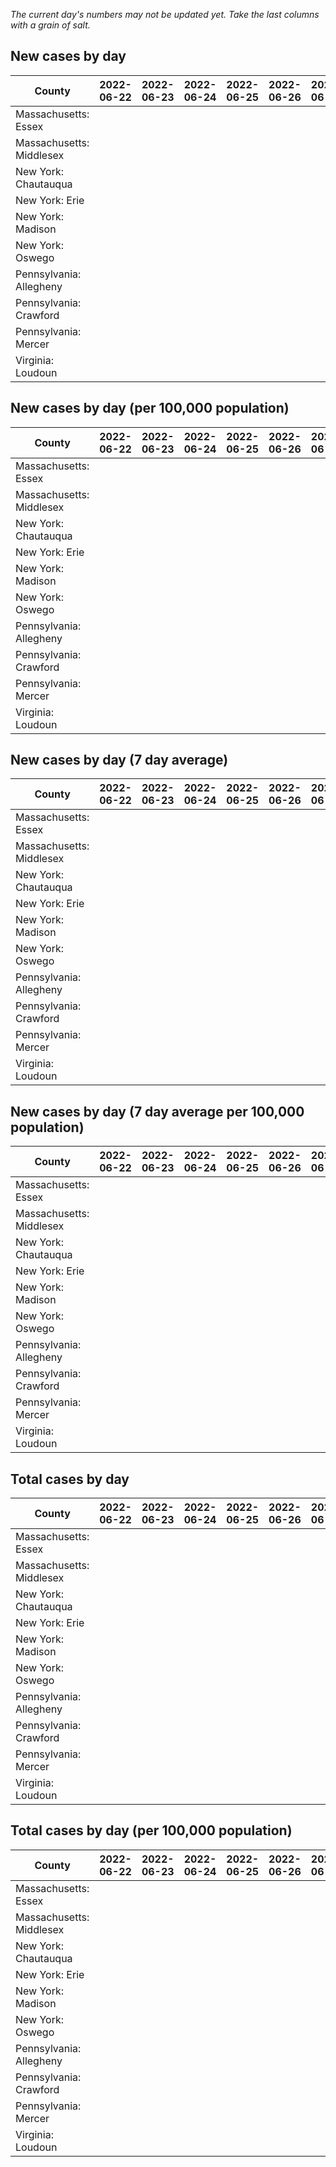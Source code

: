 _The current day's numbers may not be updated yet. Take the last columns with a grain of salt._
## New cases by day

| County | 2022-06-22 | 2022-06-23 | 2022-06-24 | 2022-06-25 | 2022-06-26 | 2022-06-27 | 2022-06-28 |
| --- | --- | --- | --- | --- | --- | --- | --- |
| Massachusetts: Essex |  |  |  |  |  |  |  |
| Massachusetts: Middlesex |  |  |  |  |  |  |  |
| New York: Chautauqua |  |  |  |  |  |  |  |
| New York: Erie |  |  |  |  |  |  |  |
| New York: Madison |  |  |  |  |  |  |  |
| New York: Oswego |  |  |  |  |  |  |  |
| Pennsylvania: Allegheny |  |  |  |  |  |  |  |
| Pennsylvania: Crawford |  |  |  |  |  |  |  |
| Pennsylvania: Mercer |  |  |  |  |  |  |  |
| Virginia: Loudoun |  |  |  |  |  |  |  |

## New cases by day (per 100,000 population)

| County | 2022-06-22 | 2022-06-23 | 2022-06-24 | 2022-06-25 | 2022-06-26 | 2022-06-27 | 2022-06-28 |
| --- | --- | --- | --- | --- | --- | --- | --- |
| Massachusetts: Essex |  |  |  |  |  |  |  |
| Massachusetts: Middlesex |  |  |  |  |  |  |  |
| New York: Chautauqua |  |  |  |  |  |  |  |
| New York: Erie |  |  |  |  |  |  |  |
| New York: Madison |  |  |  |  |  |  |  |
| New York: Oswego |  |  |  |  |  |  |  |
| Pennsylvania: Allegheny |  |  |  |  |  |  |  |
| Pennsylvania: Crawford |  |  |  |  |  |  |  |
| Pennsylvania: Mercer |  |  |  |  |  |  |  |
| Virginia: Loudoun |  |  |  |  |  |  |  |

## New cases by day (7 day average)

| County | 2022-06-22 | 2022-06-23 | 2022-06-24 | 2022-06-25 | 2022-06-26 | 2022-06-27 | 2022-06-28 |
| --- | --- | --- | --- | --- | --- | --- | --- |
| Massachusetts: Essex |  |  |  |  |  |  |  |
| Massachusetts: Middlesex |  |  |  |  |  |  |  |
| New York: Chautauqua |  |  |  |  |  |  |  |
| New York: Erie |  |  |  |  |  |  |  |
| New York: Madison |  |  |  |  |  |  |  |
| New York: Oswego |  |  |  |  |  |  |  |
| Pennsylvania: Allegheny |  |  |  |  |  |  |  |
| Pennsylvania: Crawford |  |  |  |  |  |  |  |
| Pennsylvania: Mercer |  |  |  |  |  |  |  |
| Virginia: Loudoun |  |  |  |  |  |  |  |

## New cases by day (7 day average per 100,000 population)

| County | 2022-06-22 | 2022-06-23 | 2022-06-24 | 2022-06-25 | 2022-06-26 | 2022-06-27 | 2022-06-28 |
| --- | --- | --- | --- | --- | --- | --- | --- |
| Massachusetts: Essex |  |  |  |  |  |  |  |
| Massachusetts: Middlesex |  |  |  |  |  |  |  |
| New York: Chautauqua |  |  |  |  |  |  |  |
| New York: Erie |  |  |  |  |  |  |  |
| New York: Madison |  |  |  |  |  |  |  |
| New York: Oswego |  |  |  |  |  |  |  |
| Pennsylvania: Allegheny |  |  |  |  |  |  |  |
| Pennsylvania: Crawford |  |  |  |  |  |  |  |
| Pennsylvania: Mercer |  |  |  |  |  |  |  |
| Virginia: Loudoun |  |  |  |  |  |  |  |

## Total cases by day

| County | 2022-06-22 | 2022-06-23 | 2022-06-24 | 2022-06-25 | 2022-06-26 | 2022-06-27 | 2022-06-28 |
| --- | --- | --- | --- | --- | --- | --- | --- |
| Massachusetts: Essex |  |  |  |  |  |  | 224859 |
| Massachusetts: Middlesex |  |  |  |  |  |  | 378960 |
| New York: Chautauqua |  |  |  |  |  |  | 25823 |
| New York: Erie |  |  |  |  |  |  | 237233 |
| New York: Madison |  |  |  |  |  |  | 14750 |
| New York: Oswego |  |  |  |  |  |  | 29633 |
| Pennsylvania: Allegheny |  |  |  |  |  |  | 289042 |
| Pennsylvania: Crawford |  |  |  |  |  |  | 20951 |
| Pennsylvania: Mercer |  |  |  |  |  |  | 24412 |
| Virginia: Loudoun |  |  |  |  |  |  | 79850 |

## Total cases by day (per 100,000 population)

| County | 2022-06-22 | 2022-06-23 | 2022-06-24 | 2022-06-25 | 2022-06-26 | 2022-06-27 | 2022-06-28 |
| --- | --- | --- | --- | --- | --- | --- | --- |
| Massachusetts: Essex |  |  |  |  |  |  | 28498.0 |
| Massachusetts: Middlesex |  |  |  |  |  |  | 23513.1 |
| New York: Chautauqua |  |  |  |  |  |  | 20348.6 |
| New York: Erie |  |  |  |  |  |  | 25822.6 |
| New York: Madison |  |  |  |  |  |  | 20791.9 |
| New York: Oswego |  |  |  |  |  |  | 24267.7 |
| Pennsylvania: Allegheny |  |  |  |  |  |  | 23769.0 |
| Pennsylvania: Crawford |  |  |  |  |  |  | 24756.3 |
| Pennsylvania: Mercer |  |  |  |  |  |  | 22309.5 |
| Virginia: Loudoun |  |  |  |  |  |  | 19308.9 |
